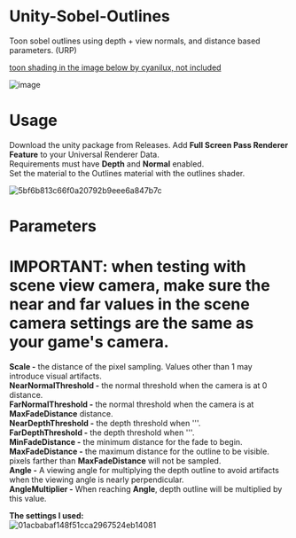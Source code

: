 # Unity-Sobel-Outlines
Toon sobel outlines using depth + view normals, and distance based parameters. (URP) <br>

[toon shading in the image below by cyanilux, not included](https://github.com/Cyanilux/URP_ShaderGraphCustomLighting)

![image](https://github.com/ToxPlayers/Unity-SobelOutlines/assets/67845762/ec765741-6fbe-46a1-a688-c6b3b443a88c)

# Usage
Download the unity package from Releases.
Add **Full Screen Pass Renderer Feature** to your Universal Renderer Data.<br>
Requirements must have **Depth** and **Normal** enabled.<br>
Set the material to the Outlines material with the outlines shader.<br>

![5bf6b813c66f0a20792b9eee6a847b7c](https://github.com/ToxPlayers/Unity-SobelOutlines/assets/67845762/81d8f72f-1b7f-429a-8a88-263aefea2326)

# Parameters  
<h1> IMPORTANT: when testing with scene view camera, make sure the near and far values in the scene camera settings are the same as your game's camera.</h1>
  
**Scale -** the distance of the pixel sampling. Values other than 1 may introduce visual artifacts.<br> 
**NearNormalThreshold -** the normal threshold when the camera is at 0 distance.<br> 
**FarNormalThreshold -** the normal threshold when the camera is at **MaxFadeDistance** distance.<br>
**NearDepthThreshold -** the depth threshold when '''.<br>
**FarDepthThreshold -** the depth threshold when '''.<br>
**MinFadeDistance -** the minimum distance for the fade to begin.<br>
**MaxFadeDistance -** the maximum distance for the outline to be visible. pixels farther than **MaxFadeDistance** will not be sampled.<br>
**Angle -** A viewing angle for multiplying the depth outline to avoid artifacts when the viewing angle is nearly perpendicular.<br>
**AngleMultiplier -** When reaching **Angle**, depth outline will be multiplied by this value.<br> 

**The settings I used:**<br>
![01acbabaf148f51cca2967524eb14081](https://github.com/ToxPlayers/Unity-SobelOutlines/assets/67845762/c1e5d90a-2629-43db-9a97-28f2851ae36e)

